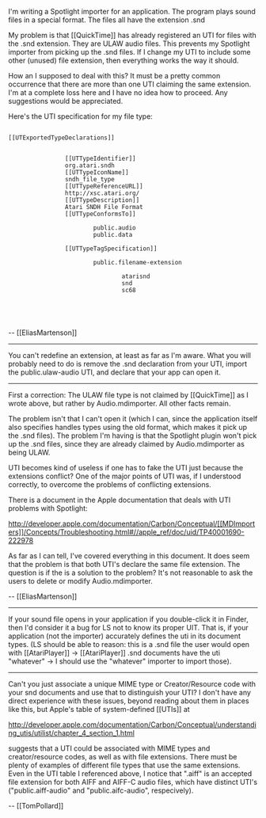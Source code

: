 

I'm writing a Spotlight importer for an application. The program plays sound files in a special format. The files all have the extension .snd

My problem is that [[QuickTime]] has already registered an UTI for files with the .snd extension. They are ULAW audio files. This prevents my Spotlight importer from picking up the .snd files. If I change my UTI to include some other (unused) file extension, then everything works the way it should.

How an I supposed to deal with this? It must be a pretty common occurrence that there are more than one UTI claiming the same extension. I'm at a complete loss here and I have no idea how to proceed. Any suggestions would be appreciated.

Here's the UTI specification for my file type:

<code>
<key>[[UTExportedTypeDeclarations]]</key>
<array>
        <dict>
                <key>[[UTTypeIdentifier]]</key>
                <string>org.atari.sndh</string>
                <key>[[UTTypeIconName]]</key>
                <string>sndh_file_type</string>
                <key>[[UTTypeReferenceURL]]</key>
                <string>http://xsc.atari.org/</string>
                <key>[[UTTypeDescription]]</key>
                <string>Atari SNDH File Format</string>
                <key>[[UTTypeConformsTo]]</key>
                <array>
                        <string>public.audio</string>
                        <string>public.data</string>
                </array>
                <key>[[UTTypeTagSpecification]]</key>
                <dict>
                        <key>public.filename-extension</key>
                        <array>
                                <string>atarisnd</string>
                                <string>snd</string>
                                <string>sc68</string>
                        </array>
                </dict>
        </dict>
</array>
</code>

-- [[EliasMartenson]]

----

You can't redefine an extension, at least as far as I'm aware.  What you will probably need to do is remove the .snd declaration from your UTI, import the public.ulaw-audio UTI, and declare that your app can open it.

----

First a correction: The ULAW file type is not claimed by [[QuickTime]] as I wrote above, but rather by Audio.mdimporter. All other facts remain.

The problem isn't that I can't open it (which I can, since the application itself also specifies handles types using the old format, which makes it pick up the .snd files). The problem I'm having is that the Spotlight plugin won't pick up the .snd files, since they are already claimed by Audio.mdimporter as being ULAW.

UTI becomes kind of useless if one has to fake the UTI just because the extensions conflict? One of the major points of UTI was, if I understood correctly, to overcome the problems of conflicting extensions.

There is a document in the Apple documentation that deals with UTI problems with Spotlight:

http://developer.apple.com/documentation/Carbon/Conceptual/[[MDImporters]]/Concepts/Troubleshooting.html#//apple_ref/doc/uid/TP40001690-222978

As far as I can tell, I've covered everything in this document. It does seem that the problem is that both UTI's declare the same file extension. The question is if the is a solution to the problem? It's not reasonable to ask the users to delete or modify Audio.mdimporter.

-- [[EliasMartenson]]

----

If your sound file opens in your application if you double-click it in Finder, then I'd consider it a bug for LS not to know its proper UIT. That is, if your application (not the importer) accurately defines the uti in its document types. (LS should be able to reason: this is a .snd file the user would open with [[AtariPlayer]] -> [[AtariPlayer]] .snd documents have the uti "whatever" -> I should use the "whatever" importer to import those).

----

Can't you just associate a unique MIME type or Creator/Resource code with your snd documents and use that to distinguish your UTI?  I don't have any direct experience with these issues, beyond reading about them in places like this, but Apple's table of system-defined [[UTIs]] at 

http://developer.apple.com/documentation/Carbon/Conceptual/understanding_utis/utilist/chapter_4_section_1.html

suggests that a UTI could be associated with MIME types and creator/resource codes, as well as with file extensions.  There must be plenty of examples of different file types that use the same extensions.  Even in the UTI table I referenced above, I notice that ".aiff" is an accepted file extension for both AIFF and AIFF-C audio files, which have distinct UTI's ("public.aiff-audio" and "public.aifc-audio", respecively).

-- [[TomPollard]]